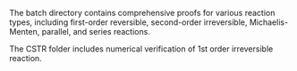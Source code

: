 The batch directory contains comprehensive proofs for various reaction types, including first-order reversible, second-order irreversible, Michaelis-Menten, parallel, and series reactions.

The CSTR folder includes numerical verification of 1st order irreversible reaction. 
